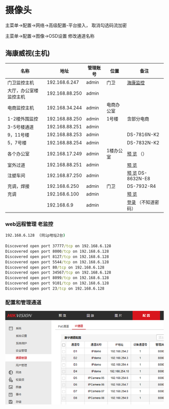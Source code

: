 # 摄像头

主菜单->配置->网络->高级配置-平台接入， 取消勾选码流加密



主菜单->配置->图像->OSD设置 修改通道名称

## 海康威视(主机)

| 名称                   | 地址           | 管理账号 | 位置       | 备注                                                         |
| ---------------------- | -------------- | -------- | ---------- | ------------------------------------------------------------ |
| 门卫监控主机           | 192.168.6.247  | admin    | 门卫       | [海康监控](http://192.168.88.251/doc/page/login.asp?_1676007437416) |
| 大厅，办公室楼监控主机 | 192.168.88.250 | admin    |            |                                                              |
| 电商监控主机           | 192.168.34.244 | admin    | 电商办公室 |                                                              |
| 1-2楼外围监控          | 192.168.88.250 | admin    | 1号楼      | 含部分电商                                                   |
| 3-5号楼通道            | 192.168.88.251 | admin    |            |                                                              |
| 9，11号楼              | 192.168.88.253 | admin    |            | DS-7816N-K2                                                  |
| 5，7号楼               | 192.168.88.254 | admin    |            | DS-7832N-K2                                                  |
| 各个办公室             | 192.168.17.249 | admin    | 1楼办公室  | [预 览](http://192.168.17.249/doc/page/preview.asp) （）     |
| 室外过道               | 192.168.88.251 | admin    |            | [预 览](http://192.168.6.247/doc/page/preview.asp)           |
| 注塑车间               | 192.168.87.250 | admin    |            | [预 览](http://192.168.87.250/doc/page/preview.asp) DS-8632N-E8 |
| 充调，焊接             | 192.168.6.250  | admin    | 门卫       | DS-7932-R4                                                   |
| 充调                   | 192.168.6.100  | admin    |            | [预 览](http://192.168.6.100/doc/page/preview.asp)           |
|                        | 192.168.6.9    | admin    |            | [登录](http://192.168.6.9/doc/page/login.asp?_1677204535599) （不知道密码） |




### web远程管理 老监控

```cmd
192.168.6.128  (同ip地址2台)

Discovered open port 37777/tcp on 192.168.6.128
Discovered open port 8000/tcp on 192.168.6.128
Discovered open port 8127/tcp on 192.168.6.128
Discovered open port 5544/tcp on 192.168.6.128
Discovered open port 80/tcp on 192.168.6.128
Discovered open port 34567/tcp on 192.168.6.128
Discovered open port 8099/tcp on 192.168.6.128
Discovered open port 9101/tcp on 192.168.6.128
Discovered open port 23/tcp on 192.168.6.128
```





### 配置和管理通道



![](../imgs/监控通道管理.png)